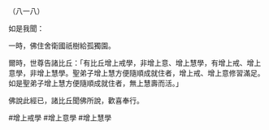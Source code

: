 （八一八）

如是我聞：

一時，佛住舍衛國祇樹給孤獨園。

爾時，世尊告諸比丘：「有比丘增上戒學，非增上意、增上慧學，有增上戒、增上意學，非增上慧學。聖弟子增上慧方便隨順成就住者，增上戒、增上意修習滿足。如是聖弟子增上慧方便隨順成就住者，無上慧壽而活。」

佛說此經已，諸比丘聞佛所說，歡喜奉行。



#增上戒學
#增上意學
#增上慧學
